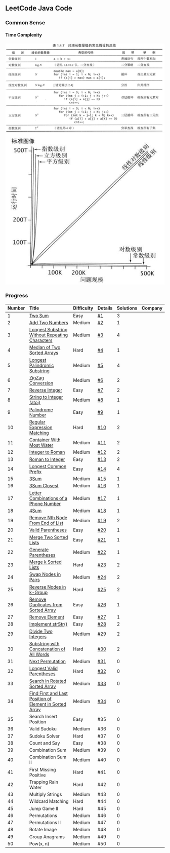 ## LeetCode Java Code ##
### Common Sense ###

#### Time Complexity ####
![Alt text](/src/main/resources/images/timecomplexity1.jpg "")
![Alt text](/src/main/resources/images/timecomplexity2.jpg "")

### Progress ###
|Number|Title|Difficulty|Details|Solutions|Company|
|:----    |:---|:----- |-----   |-----   |-----   |
|1|[Two Sum](https://leetcode.com/problems/two-sum/description/) |Easy|[#1](/src/main/resources/documents/1.md)|3||
|2|[Add Two Numbers](https://leetcode.com/problems/add-two-numbers/description/)  |Medium|[#2](/src/main/resources/documents/2.md)|1||
|3|[Longest Substring Without Repeating Characters](https://leetcode.com/problems/longest-substring-without-repeating-characters/description/)|Medium|[#3](/src/main/resources/documents/3.md)|4||
|4|[Median of Two Sorted Arrays](https://leetcode.com/problems/median-of-two-sorted-arrays/description/)|Hard|[#4](/src/main/resources/documents/4.md)|1||
|5|[Longest Palindromic Substring](https://leetcode.com/problems/longest-palindromic-substring/description/)|Medium|[#5](/src/main/resources/documents/5.md)|4||
|6|[ZigZag Conversion](https://leetcode.com/problems/zigzag-conversion/description/)|Medium|[#6](/src/main/resources/documents/6.md)|2||
|7|[Reverse Integer](https://leetcode.com/problems/reverse-integer/description/)|Easy|[#7](/src/main/resources/documents/7.md)|2||
|8|[String to Integer (atoi)](https://leetcode.com/problems/string-to-integer-atoi/description/)|Medium|[#8](/src/main/resources/documents/8.md)|1||
|9|[Palindrome Number](https://leetcode.com/problems/palindrome-number/description/)|Easy|[#9](/src/main/resources/documents/9.md)|1||
|10|[Regular Expression Matching](https://leetcode.com/problems/regular-expression-matching/description/)|Hard|[#10](/src/main/resources/documents/10.md)|2||
|11|[Container With Most Water](https://leetcode.com/problems/container-with-most-water/description/)|Medium|[#11](/src/main/resources/documents/11.md)|2||
|12|[Integer to Roman](https://leetcode.com/problems/integer-to-roman/description/)|Medium|[#12](/src/main/resources/documents/12.md)|2||
|13|[Roman to Integer](https://leetcode.com/problems/roman-to-integer/description/)|Easy|[#13](/src/main/resources/documents/13.md)|2||
|14|[Longest Common Prefix](https://leetcode.com/problems/longest-common-prefix/description/)|Easy|[#14](/src/main/resources/documents/14.md)|4||
|15|[3Sum](https://leetcode.com/problems/3sum/description/)|Medium|[#15](/src/main/resources/documents/15.md)|1||
|16|[3Sum Closest](https://leetcode.com/problems/3sum-closest/description/)|Medium|[#16](/src/main/resources/documents/16.md)|1||
|17|[Letter Combinations of a Phone Number](https://leetcode.com/problems/letter-combinations-of-a-phone-number/description/)|Medium|[#17](/src/main/resources/documents/17.md)|1||
|18|[4Sum](https://leetcode.com/problems/4sum/description/)|Medium|[#18](/src/main/resources/documents/18.md)|1||
|19|[Remove Nth Node From End of List](https://leetcode.com/problems/remove-nth-node-from-end-of-list/description/)|Medium|[#19](/src/main/resources/documents/19.md)|2||
|20|[Valid Parentheses](https://leetcode.com/problems/valid-parentheses/description/)|Easy|[#20](/src/main/resources/documents/20.md)|1||
|21|[Merge Two Sorted Lists](https://leetcode.com/problems/merge-two-sorted-lists/description/)|Easy|[#21](/src/main/resources/documents/21.md)|1||
|22|[Generate Parentheses](https://leetcode.com/problems/generate-parentheses/description/)|Medium|[#22](/src/main/resources/documents/22.md)|1||
|23|[Merge k Sorted Lists](https://leetcode.com/problems/merge-k-sorted-lists/description/)|Hard|[#23](/src/main/resources/documents/23.md)|2||
|24|[Swap Nodes in Pairs](https://leetcode.com/problems/swap-nodes-in-pairs/description/)|Medium|[#24](/src/main/resources/documents/24.md)|2||
|25|[Reverse Nodes in k-Group](https://leetcode.com/problems/reverse-nodes-in-k-group/description/)|Hard|[#25](/src/main/resources/documents/25.md)|2||
|26|[Remove Duplicates from Sorted Array](https://leetcode.com/problems/remove-duplicates-from-sorted-array/description/)|Easy|[#26](/src/main/resources/documents/26.md)|1||
|27|[Remove Element](https://leetcode.com/problems/remove-element/description/)|Easy|[#27](/src/main/resources/documents/27.md)|1||
|28|[Implement strStr()](https://leetcode.com/problems/implement-strstr/description/) |Easy|[#28](/src/main/resources/documents/28.md)|2||
|29|[Divide Two Integers](https://leetcode.com/problems/divide-two-integers/description/)|Medium|[#29](/src/main/resources/documents/29.md)|2||
|30|[Substring with Concatenation of All Words](https://leetcode.com/problems/substring-with-concatenation-of-all-words/description/)|Hard|[#30](/src/main/resources/documents/30.md)|2||
|31|[Next Permutation](https://leetcode.com/problems/next-permutation/)|Medium|[#31](/src/main/resources/documents/31.md)|0||
|32|[Longest Valid Parentheses](https://leetcode.com/problems/longest-valid-parentheses/)|Hard|[#32](/src/main/resources/documents/32.md)|0||
|33|[Search in Rotated Sorted Array](https://leetcode.com/problems/search-in-rotated-sorted-array/)|Medium|[#33](/src/main/resources/documents/33.md)|0||
|34|[Find First and Last Position of Element in Sorted Array](https://leetcode.com/problems/find-first-and-last-position-of-element-in-sorted-array/)|Medium|[#34](/src/main/resources/documents/34.md)|0||
|35|Search Insert Position|Easy|#35|0||
|36|Valid Sudoku|Medium|#36|0||
|37|Sudoku Solver|Hard|#37|0||
|38|Count and Say|Easy|#38|0||
|39|Combination Sum|Medium|#39|0||
|40|Combination Sum II|Medium|#40|0||
|41|First Missing Positive|Hard|#41|0||
|42|Trapping Rain Water |Hard|#42|0||
|43|Multiply Strings|Medium|#43|0||
|44|Wildcard Matching |Hard|#44|0||
|45|Jump Game II|Hard|#45|0||
|46|Permutations|Medium|#46|0||
|47|Permutations II|Medium|#47|0||
|48|Rotate Image|Medium|#48|0||
|49|Group Anagrams|Medium|#49|0||
|50|Pow(x, n)|Medium|#50|0||